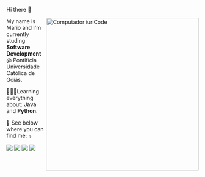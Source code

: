 Hi there 👋

<img src="https://raw.githubusercontent.com/MicaelliMedeiros/micaellimedeiros/master/image/computer-illustration.png" min-width="400px" max-width="400px" width="400px" align="right" alt="Computador iuriCode">

<p align="left"> 
  My name is Mario and I'm currently studing <strong>Software Development</strong> @ Pontifícia Universidade Católica de Goiás.<br>
</p>
<p align="left">
</p>
<p align="left">
  👨🏻‍💻Learning everything about: <strong>Java</strong> and <strong>Python</strong>.
</p>

<p align="left">
  💌 See below where you can find me: ⤵️
</p>

<p align="left">
  <a href="http://linkedin.com/in/mecn/" alt="Linkedin">
  <img src="https://img.shields.io/badge/-Linkedin-0e76a8?style=flat-square&logo=Linkedin&logoColor=white&link=http://linkedin.com/in/mecn/" /></a>

  <a href="https://api.whatsapp.com/send?phone=+5562992317121&text=Mensagem" alt="WhatsApp">
  <img src="https://img.shields.io/badge/-WhatsApp-25d366?style=flat-square&labelColor=25d366&logo=whatsapp&logoColor=white&link=https://api.whatsapp.com/send?phone=+5562992317121&text=Mensagem"/></a>

  <a href="https://www.facebook.com/marioeliasc/" alt="Facebook">
  <img src="https://img.shields.io/badge/-Facebook-3b5998?style=flat-square&labelColor=3b5998&logo=facebook&logoColor=white&link=https://www.facebook.com/marioeliasc/"/></a>

  <a href="http://instagram.com/marioecn/" alt="Instagram">
  <img src="https://img.shields.io/badge/-Instagram-DF0174?style=flat-square&labelColor=DF0174&logo=instagram&logoColor=white&link=http://instagram.com/marioecn/"/></a>
</p>  

